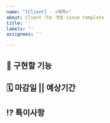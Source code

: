 ```yaml
---
name: "[Client] - <제목>"
about: Client 기능 개발 issue template
title: ''
labels: ''
assignees: ''

---
```


## 📑 구현할 기능
<!-- 구현할 기능을 작성해 주세요. -->
>   

## 🗓️ 마감일 || 예상기간
<!-- 구현할 방법과 사용할 라이브러리 등을 작성해 주세요. -->
> 

## ⁉ 특이사항
<!-- 구현 과정에서 예상되는 특이사항을 작성해 주세요. -->
> 

<!-- 필요 시 주석 해제 후 사용 -->
<!-- ##  ✔ 체크리스트-->
<!-- > - [ ] 체크 사항 1 -->
<!-- > - [ ] 체크 사항 2 -->

